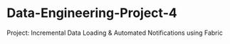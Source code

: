 # Data-Engineering-Project-4
Project: Incremental Data Loading &amp; Automated Notifications using Fabric
